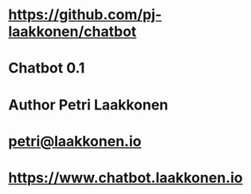 # https://github.com/pj-laakkonen/chatbot
# Chatbot 0.1
# Author Petri Laakkonen
# petri@laakkonen.io

# https://www.chatbot.laakkonen.io



